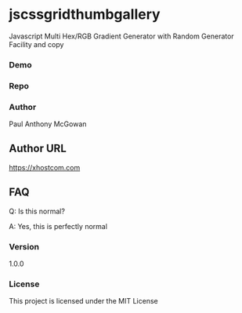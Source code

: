 # jscssgridthumbgallery
Javascript Multi Hex/RGB Gradient Generator with Random Generator Facility and copy

### Demo


### Repo 


### Author

Paul Anthony McGowan

## Author URL

https://xhostcom.com

## FAQ

Q: Is this normal?

A: Yes, this is perfectly normal

### Version

1.0.0

### License

This project is licensed under the MIT License
